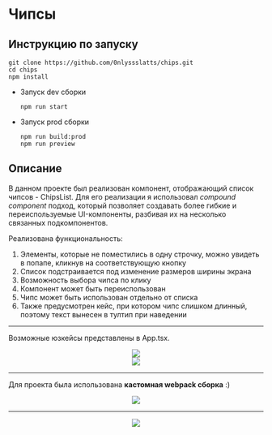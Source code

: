 # Чипсы

## Инструкцию по запуску
```
git clone https://github.com/0nlyssslatts/chips.git
cd chips
npm install
```
- Запуск dev сборки
  
  `npm run start`
- Запуск prod сборки
  ```
  npm run build:prod
  npm run preview
  ```

## Описание
В данном проекте был реализован компонент, отображающий список чипсов - ChipsList. Для его реализации я использовал _compound component_ подход, который позволяет создавать более гибкие и переиспользуемые UI-компоненты, разбивая их на несколько связанных подкомпонентов. 

Реализована функциональность:
  1. Элементы, которые не поместились в одну строчку, можно увидеть в попапе, кликнув на соответствующую кнопку
  2. Список подстраивается под изменение размеров ширины экрана
  3. Возможность выбора чипса по клику
  4. Компонент может быть переиспользован
  5. Чипс может быть использован отдельно от списка
  6. Также предусмотрен кейс, при котором чипс слишком длинный, поэтому текст вынесен в тултип при наведении
---

Возможные юзкейсы представлены в App.tsx.

<div align="center">
  <img src="https://github.com/user-attachments/assets/cde214d3-ab3f-47c8-8125-1cbcf5904a5b"></img>
</div>

<div align="center">
  <img src="https://github.com/user-attachments/assets/f96310c7-a2e0-4473-9a44-c541319f5933"></img>
</div>

 ---

Для проекта была использована **кастомная webpack сборка** :)

<div align="center">
  <img src="https://github.com/user-attachments/assets/07214c40-0b5e-411c-89a4-26340e52adb9"></img>
</div>

--- 

<div align="center">
  <img src="https://github.com/user-attachments/assets/264a74dd-0c8f-433f-83d0-97b4c7a2dd1f"></img>
</div>
